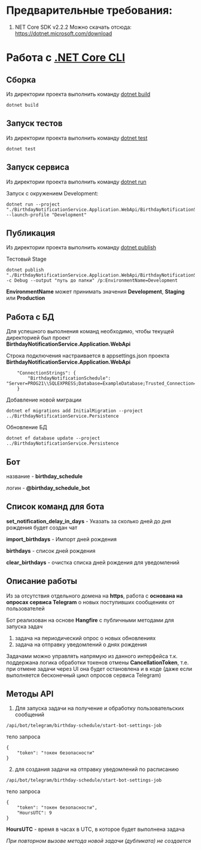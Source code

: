 # Предварительные требования:

1. NET Core SDK v2.2.2 Можно скачать отсюда: https://dotnet.microsoft.com/download

# Работа с [.NET Core CLI](https://docs.microsoft.com/dotnet/core/tools)

## Сборка

Из директории проекта выполнить команду [dotnet build](https://docs.microsoft.com/dotnet/core/tools/dotnet-build)

```
dotnet build
```

## Запуск тестов

Из директории проекта выполнить команду [dotnet test](https://docs.microsoft.com/dotnet/core/tools/dotnet-test)

```
dotnet test
```

## Запуск сервиса

Из директории проекта выполнить команду [dotnet run](https://docs.microsoft.com/dotnet/core/tools/dotnet-run)

Запуск с окружением Development:
```
dotnet run --project "./BirthdayNotificationService.Application.WebApi/BirthdayNotificationService.Application.WebApi.csproj" --launch-profile "Development"
```

## Публикация

Из директории проекта выполнить команду [dotnet publish](https://docs.microsoft.com/dotnet/core/tools/dotnet-publish)

Тестовый Stage

```
dotnet publish "./BirthdayNotificationService.Application.WebApi/BirthdayNotificationService.Application.WebApi.csproj" -c Debug --output "путь до папки" /p:EnvironmentName=Development
```

**EnvironmentName** может принимать значения **Development**, **Staging** или **Production**

## Работа с БД

Для успешного выполнения команд необходимо, чтобы текущей директорией был проект **BirthdayNotificationService.Application.WebApi**

Строка подключения настраивается в appsettings.json проекта **BirthdayNotificationService.Application.WebApi**
```
    "ConnectionStrings": {
        "BirthdayNotificationSchedule": "Server=PROG21\\SQLEXPRESS;Database=ExampleDatabase;Trusted_Connection=True"
    }
```

Добавление новой миграции
```
dotnet ef migrations add InitialMigration --project ../BirthdayNotificationService.Persistence
```

Обновление БД
```
dotnet ef database update --project ../BirthdayNotificationService.Persistence
```

## Бот

название - **birthday_schedule**

логин - **@birthday_schedule_bot**

## Список команд для бота
**set_notification_delay_in_days** - Указать за сколько дней до дня рождения будет создан чат

**import_birthdays** - Импорт дней рождения

**birthdays** - список дней рождения

**clear_birthdays** - очистка списка дней рождения для уведомлений

## Описание работы

Из за отсутствия отдельного домена на **https**, работа с **основана на опросах сервиса Telegram** о новых поступивших сообщениях от пользователей

Бот реализован на основе **Hangfire** с публичными методами для запуска задач
1. задача на периодический опрос о новых обновлениях
2. задача на отправку уведомлений о днях рождения

Задачами можно управлять напрямую из данного интерфейса т.к. поддержана логика обработки токенов отмены **CancellationToken**, 
т.е. при отмене задачи через UI она будет остановлена и в коде (даже если выполняется бесконечный цикл опросов сервиса Telegram)

## Методы API

1. Для запуска задачи на получение и обработку пользовательских сообщений

```
/api/bot/telegram/birthday-schedule/start-bot-settings-job
```

тело запроса
```
{
	"token": "токен безопасности"
}
```

2. для создания задачи на отправку уведомлений по расписанию

```
/api/bot/telegram/birthday-schedule/start-bot-settings-job
```

тело запроса
```
{
	"token": "токен безопасности",
	"HoursUTC": 9
}
```

**HoursUTC** - время в часах в UTC, в которое будет выполнена задача

*При повторном вызове метода новой задачи (дубликата) не создается*